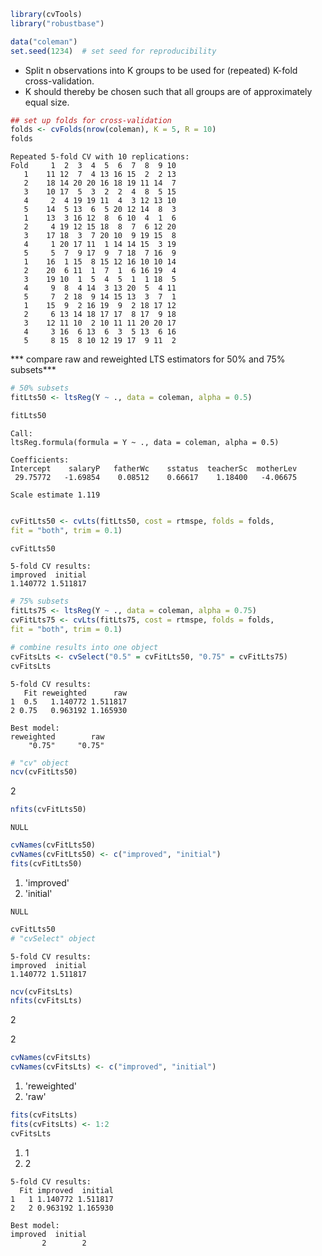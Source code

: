 

```R
library(cvTools)
library("robustbase")

```


```R
data("coleman")
set.seed(1234)  # set seed for reproducibility
```

* Split n observations into K groups to be used for (repeated)
K-fold cross-validation.
* K should thereby be chosen such that all groups are of approximately equal size.


```R
## set up folds for cross-validation
folds <- cvFolds(nrow(coleman), K = 5, R = 10)
folds
```


    
    Repeated 5-fold CV with 10 replications:    
    Fold     1  2  3  4  5  6  7  8  9 10
       1    11 12  7  4 13 16 15  2  2 13
       2    18 14 20 20 16 18 19 11 14  7
       3    10 17  5  3  2  2  4  8  5 15
       4     2  4 19 19 11  4  3 12 13 10
       5    14  5 13  6  5 20 12 14  8  3
       1    13  3 16 12  8  6 10  4  1  6
       2     4 19 12 15 18  8  7  6 12 20
       3    17 18  3  7 20 10  9 19 15  8
       4     1 20 17 11  1 14 14 15  3 19
       5     5  7  9 17  9  7 18  7 16  9
       1    16  1 15  8 15 12 16 10 10 14
       2    20  6 11  1  7  1  6 16 19  4
       3    19 10  1  5  4  5  1  1 18  5
       4     9  8  4 14  3 13 20  5  4 11
       5     7  2 18  9 14 15 13  3  7  1
       1    15  9  2 16 19  9  2 18 17 12
       2     6 13 14 18 17 17  8 17  9 18
       3    12 11 10  2 10 11 11 20 20 17
       4     3 16  6 13  6  3  5 13  6 16
       5     8 15  8 10 12 19 17  9 11  2


*** compare raw and reweighted LTS estimators for 50% and 75% subsets***


```R
# 50% subsets
fitLts50 <- ltsReg(Y ~ ., data = coleman, alpha = 0.5)
```


```R
fitLts50
```


    
    Call:
    ltsReg.formula(formula = Y ~ ., data = coleman, alpha = 0.5)
    
    Coefficients:
    Intercept    salaryP   fatherWc    sstatus  teacherSc  motherLev  
     29.75772   -1.69854    0.08512    0.66617    1.18400   -4.06675  
    
    Scale estimate 1.119 




```R

cvFitLts50 <- cvLts(fitLts50, cost = rtmspe, folds = folds,
fit = "both", trim = 0.1)
```


```R
cvFitLts50
```


    5-fold CV results:
    improved  initial 
    1.140772 1.511817 



```R
# 75% subsets
fitLts75 <- ltsReg(Y ~ ., data = coleman, alpha = 0.75)
cvFitLts75 <- cvLts(fitLts75, cost = rtmspe, folds = folds,
fit = "both", trim = 0.1)
```


```R
# combine results into one object
cvFitsLts <- cvSelect("0.5" = cvFitLts50, "0.75" = cvFitLts75)
cvFitsLts

```


    
    5-fold CV results:
       Fit reweighted      raw
    1  0.5   1.140772 1.511817
    2 0.75   0.963192 1.165930
    
    Best model:
    reweighted        raw 
        "0.75"     "0.75" 



```R
# "cv" object
ncv(cvFitLts50)


```


2



```R
nfits(cvFitLts50)
```


    NULL



```R
cvNames(cvFitLts50)
cvNames(cvFitLts50) <- c("improved", "initial")
fits(cvFitLts50)
```


<ol class="list-inline">
	<li>'improved'</li>
	<li>'initial'</li>
</ol>




    NULL



```R
cvFitLts50
# "cvSelect" object


```


    5-fold CV results:
    improved  initial 
    1.140772 1.511817 



```R
ncv(cvFitsLts)
nfits(cvFitsLts)

```


2



2



```R
cvNames(cvFitsLts)
cvNames(cvFitsLts) <- c("improved", "initial")
```


<ol class="list-inline">
	<li>'reweighted'</li>
	<li>'raw'</li>
</ol>




```R
fits(cvFitsLts)
fits(cvFitsLts) <- 1:2
cvFitsLts
```


<ol class="list-inline">
	<li>1</li>
	<li>2</li>
</ol>




    
    5-fold CV results:
      Fit improved  initial
    1   1 1.140772 1.511817
    2   2 0.963192 1.165930
    
    Best model:
    improved  initial 
           2        2 

